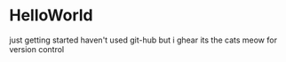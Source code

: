 # HelloWorld
just getting started
haven't used git-hub but i ghear its the cats meow for version control
